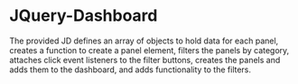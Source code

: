 # JQuery-Dashboard
The provided JD defines an array of objects to hold data for each panel, creates a function to create a panel element, filters the panels by category, attaches click event listeners to the filter buttons, creates the panels and adds them to the dashboard, and adds functionality to the filters.
